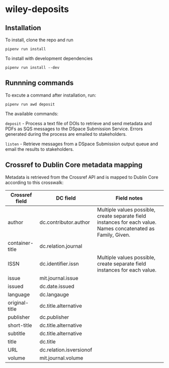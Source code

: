 # wiley-deposits


## Installation

To install, clone the repo and run 

```
pipenv run install 

```

To install with development dependencies

```
pipenv run install --dev
```

## Runnning commands

To excute a command after installation, run:

```
pipenv run awd deposit
```

The available commands:

`deposit` - Process a text file of DOIs to retrieve and send metadata and PDFs as SQS messages to the DSpace Submission Service. Errors generated during the process are emailed to stakeholders.

`listen` - Retrieve messages from a DSpace Submission output queue and email the results to stakeholders.

## Crossref to Dublin Core metadata mapping
Metadata is retrieved from the Crossref API and is mapped to Dublin Core according to this crosswalk:

Crossref field|DC field|Field notes
------ | ------ | -------
author|dc.contributor.author|Multiple values possible, create separate field instances for each value. Names concatenated as Family, Given.
container-title|dc.relation.journal|
ISSN|dc.identifier.issn|Multiple values possible, create separate field instances for each value.
issue|mit.journal.issue|
issued|dc.date.issued|
language|dc.langauge|
original-title|dc.title.alternative|
publisher|dc.publisher|
short-title|dc.title.alternative|
subtitle|dc.title.alternative|
title|dc.title|
URL|dc.relation.isversionof|
volume|mit.journal.volume|